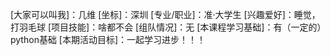 [大家可以叫我]：几维
[坐标]：深圳
[专业/职业]：准·大学生
[兴趣爱好]：睡觉，打羽毛球
[项目技能]：啥都不会
[组队情况]：无
[本课程学习基础]：有（一定的）python基础
[本期活动目标]：一起学习进步！！！
